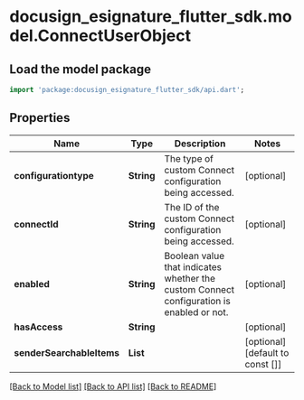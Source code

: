 # docusign_esignature_flutter_sdk.model.ConnectUserObject

## Load the model package
```dart
import 'package:docusign_esignature_flutter_sdk/api.dart';
```

## Properties
Name | Type | Description | Notes
------------ | ------------- | ------------- | -------------
**configurationtype** | **String** | The type of custom Connect configuration being accessed. | [optional] 
**connectId** | **String** | The ID of the custom Connect configuration being accessed. | [optional] 
**enabled** | **String** | Boolean value that indicates whether the custom Connect configuration is enabled or not. | [optional] 
**hasAccess** | **String** |  | [optional] 
**senderSearchableItems** | **List<String>** |  | [optional] [default to const []]

[[Back to Model list]](../README.md#documentation-for-models) [[Back to API list]](../README.md#documentation-for-api-endpoints) [[Back to README]](../README.md)


